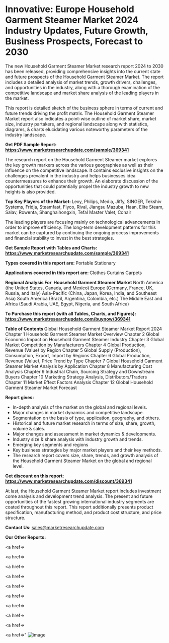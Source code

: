 # Innovative: Europe Household Garment Steamer Market 2024 Industry Updates, Future Growth, Business Prospects, Forecast to 2030

The new Household Garment Steamer Market research report 2024 to 2030 has been released, providing comprehensive insights into the current state and future prospects of the Household Garment Steamer Market. The report includes a detailed analysis of market trends, growth drivers, challenges, and opportunities in the industry, along with a thorough examination of the competitive landscape and market share analysis of the leading players in the market.

This report is detailed sketch of the business sphere in terms of current and future trends driving the profit matrix. The Household Garment Steamer Market report also indicates a point-wise outline of market share, market size, industry partakers, and regional landscape along with statistics, diagrams, &amp; charts elucidating various noteworthy parameters of the industry landscape.

<strong><b>Get PDF Sample Report: <a href=https://www.marketresearchupdate.com/sample/369341>https://www.marketresearchupdate.com/sample/369341</a></b></strong>

The research report on the Household Garment Steamer market explores the key growth markers across the various geographies as well as their influence on the competitive landscape. It contains exclusive insights on the challenges prevalent in the industry and helps businesses idea countermeasures to enhance their growth. An elaborate discussion of the opportunities that could potentially propel the industry growth to new heights is also provided.

<strong><b>Top Key Players of the Market:
</b></strong>Lexy, Philips, Media, Jiffy, SINGER, Tekshiv Systems, Fridja, Steamfast, Flyco, Rival, Jiangsu Mazuba, Haan, Elite Steam, Salav, Rowenta, Shanghaihongxin, Tefal Master Valet, Conair<strong><b>
</b></strong>

The leading players are focusing mainly on technological advancements in order to improve efficiency. The long-term development patterns for this market can be captured by continuing the ongoing process improvements and financial stability to invest in the best strategies.

<strong><b>Get Sample Report with Tables and Charts: <a href=https://www.marketresearchupdate.com/sample/369341>https://www.marketresearchupdate.com/sample/369341</a></b></strong>

<strong><b>Types covered in this report are:
</b></strong>Portable
Stationary<strong><b>
</b></strong>

<strong><b>Applications covered in this report are:
</b></strong>Clothes
Curtains
Carpets<strong><b>
</b></strong>

<strong><b>Regional Analysis For  Household Garment Steamer Market</b></strong><strong><b>
</b></strong>North America (the United States, Canada, and Mexico)
Europe (Germany, France, UK, Russia, and Italy)
Asia-Pacific (China, Japan, Korea, India, and Southeast Asia)
South America (Brazil, Argentina, Colombia, etc.)
The Middle East and Africa (Saudi Arabia, UAE, Egypt, Nigeria, and South Africa)

<strong><b>To Purchase this report (with all Tables, Charts, and Figures): <a href=https://www.marketresearchupdate.com/buynow/369341>https://www.marketresearchupdate.com/buynow/369341</a></b></strong>

<strong><b>Table of Contents</b></strong><strong><b>
</b></strong>Global Household Garment Steamer Market Report 2024
Chapter 1 Household Garment Steamer Market Overview
Chapter 2 Global Economic Impact on Household Garment Steamer Industry
Chapter 3 Global Market Competition by Manufacturers
Chapter 4 Global Production, Revenue (Value) by Region
Chapter 5 Global Supply (Production), Consumption, Export, Import by Regions
Chapter 6 Global Production, Revenue (Value), Price Trend by Type
Chapter 7 Global Household Garment Steamer Market Analysis by Application
Chapter 8 Manufacturing Cost Analysis
Chapter 9 Industrial Chain, Sourcing Strategy and Downstream Buyers
Chapter 10 Marketing Strategy Analysis, Distributors/Traders
Chapter 11 Market Effect Factors Analysis
Chapter 12 Global Household Garment Steamer Market Forecast

<strong><b>Report gives:</b></strong>

- In-depth analysis of the market on the global and regional levels.
- Major changes in market dynamics and competitive landscape.
- Segmentation on the basis of type, application, geography, and others.
- Historical and future market research in terms of size, share, growth, volume &amp; sales.
- Major changes and assessment in market dynamics &amp; developments.
- Industry size &amp; share analysis with industry growth and trends.
- Emerging key segments and regions
- Key business strategies by major market players and their key methods.
- The research report covers size, share, trends, and growth analysis of the Household Garment Steamer Market on the global and regional level.

<strong><b>Get discount on this report: <a href=https://www.marketresearchupdate.com/discount/369341>https://www.marketresearchupdate.com/discount/369341</a></b></strong>

At last, the Household Garment Steamer Market report includes investment come analysis and development trend analysis. The present and future opportunities of the fastest growing international industry segments are coated throughout this report. This report additionally presents product specification, manufacturing method, and product cost structure, and price structure.

<strong><b>Contact Us:
</b></strong>sales@marketresearchupdate.com

<strong>Our Other Reports:</strong>

<a href=></a>

<a href=></a>

<a href=></a>

<a href=></a>

<a href=></a>

<a href=></a>

<a href=></a>

<a href=></a>

<a href=></a>

<a href=></a>"
![image](https://github.com/Gayatrikarjule/Market-Analysis-360/assets/97346546/9bf5d7c9-6b45-411f-b722-59be26e3a46e)
